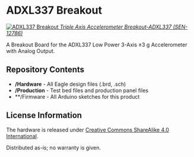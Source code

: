 ADXL337 Breakout
================

[![ADXL337 Breakout](https://cdn.sparkfun.com//assets/parts/9/6/0/0/12786-01.jpg)
*Triple Axis Accelerometer Breakout-ADXL337 (SEN-12786)*](https://www.sparkfun.com/products/12786)

A Breakout Board for the ADXL337 Low Power 3-Axis ±3 g Accelerometer with Analog Output.

Repository Contents
-------------------
* **/Hardware** - All Eagle design files (.brd, .sch)
* **/Production** - Test bed files and production panel files
* **/Firmware - All Arduino sketches for this product


License Information
-------------------
The hardware is released under [Creative Commons ShareAlike 4.0 International](https://creativecommons.org/licenses/by-sa/4.0/).

Distributed as-is; no warranty is given.